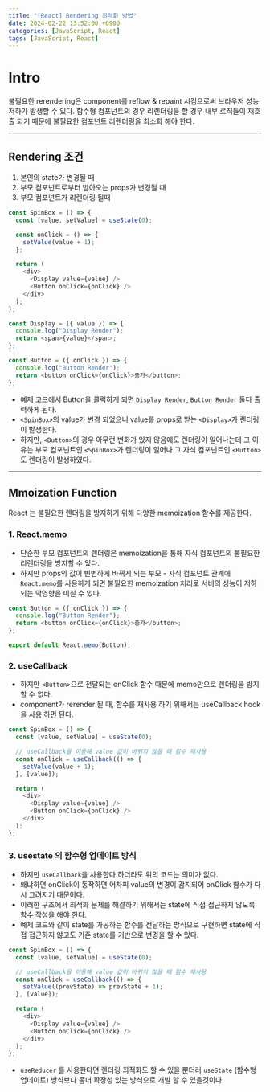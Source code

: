 ```yaml
---
title: "[React] Rendering 최적화 방법"
date: 2024-02-22 13:52:00 +0900
categories: [JavaScript, React]
tags: [JavaScript, React]
---
```


# Intro

불필요한 rerendering은 component를 reflow & repaint 시킴으로써 브라우저 성능 저하가 발생할 수 있다.
함수형 컴포넌트의 경우 리렌더링을 할 경우 내부 로직들이 재호출 되기 때문에 불필요한 컴포넌트 리렌더링을 최소화 해야 한다.

---

## Rendering 조건

1. 본인의 state가 변경될 때
2. 부모 컴포넌트로부터 받아오는 props가 변경될 때
3. 부모 컴포넌트가 리렌더링 될때

```javascript
const SpinBox = () => {
  const [value, setValue] = useState(0);

  const onClick = () => {
    setValue(value + 1);
  };

  return (
    <div>
      <Display value={value} />
      <Button onClick={onClick} />
    </div>
  );
};

const Display = ({ value }) => {
  console.log("Display Render");
  return <span>{value}</span>;
};

const Button = ({ onClick }) => {
  console.log("Button Render");
  return <button onClick={onClick}>증가</button>;
};
```

- 예제 코드에서 Button을 클릭하게 되면 `Display Render`, `Button Render` 둘다 출력하게 된다.
- `<SpinBox>`의 value가 변경 되었으니 value를 props로 받는 `<Display>`가 렌더링이 발생한다.
- 하지만, `<Button>`의 경우 아무런 변화가 있지 않음에도 렌더링이 일어나는데 그 이유는 부모 컴포넌트인 `<SpinBox>`가 렌더링이 일어나 그 자식 컴포넌트인 `<Button>`도 렌더링이 발생하였다.

---

## Mmoization Function

React 는 불필요한 렌더링을 방지하기 위해 다양한 memoization 함수를 제공한다.

### 1. React.memo

- 단순한 부모 컴포넌트의 렌더링은 memoization을 통해 자식 컴포넌트의 불필요한 리렌더링을 방지할 수 있다.
- 하지만 props의 값이 빈번하게 바뀌게 되는 부모 - 자식 컴포넌트 관계에 `React.memo`를 사용하게 되면 불필요한 memoization 처리로 서비의 성능이 저하되는 악영향을 미칠 수 있다.

```javascript
const Button = ({ onClick }) => {
  console.log("Button Render");
  return <button onClick={onClick}>증가</button>;
};

export default React.memo(Button);
```

### 2. useCallback

- 하지만 `<Button>`으로 전달되는 onClick 함수 때문에 memo만으로 렌더링을 방지할 수 없다.
- component가 rerender 될 때, 함수를 재사용 하기 위해서는 useCallback hook을 사용 하면 된다.

```javascript
const SpinBox = () => {
  const [value, setValue] = useState(0);

  // useCallback을 이용해 value 값이 바뀌지 않을 때 함수 재사용
  const onClick = useCallback(() => {
    setValue(value + 1);
  }, [value]);

  return (
    <div>
      <Display value={value} />
      <Button onClick={onClick} />
    </div>
  );
};
```

### 3. usestate 의 함수형 업데이트 방식

- 하지만 `useCallback`을 사용한다 하더라도 위의 코드는 의미가 없다.
- 왜냐하면 onClick이 동작하면 어차피 value의 변경이 감지되어 onClick 함수가 다시 그려지기 때문이다.
- 이러한 구조에서 최적화 문제를 해결하기 위해서는 state에 직접 접근하지 않도록 함수 작성을 해야 한다.
- 예제 코드와 같이 state를 가공하는 함수를 전달하는 방식으로 구현하면 state에 직접 접근하지 않고도 기존 state를 기반으로 변경을 할 수 있다.

```javascript
const SpinBox = () => {
  const [value, setValue] = useState(0);

  // useCallback을 이용해 value 값이 바뀌지 않을 때 함수 재사용
  const onClick = useCallback(() => {
    setValue((prevState) => prevState + 1);
  }, [value]);

  return (
    <div>
      <Display value={value} />
      <Button onClick={onClick} />
    </div>
  );
};
```

- `useReducer` 를 사용한다면 렌더링 최적화도 할 수 있을 뿐더러 `useState` (함수형 업데이트) 방식보다 좀더 확장성 있는 방식으로 개발 할 수 있을것이다.
